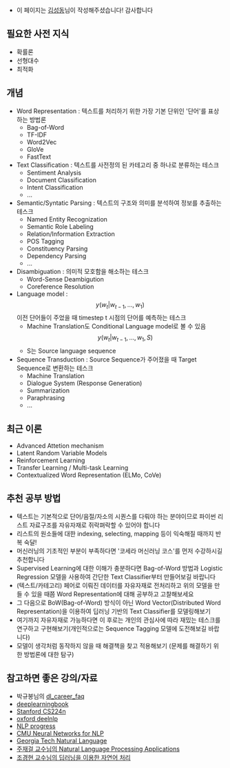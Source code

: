 - 이 페이지는 [김성동](https://github.com/DSKSD)님이 작성해주셨습니다! 감사합니다

## 필요한 사전 지식
- 확률론
- 선형대수
- 최적화

## 개념
- Word Representation : 텍스트를 처리하기 위한 가장 기본 단위인 '단어'를 표상하는 방법론
	- Bag-of-Word
	- TF-IDF
	- Word2Vec
	- GloVe
	- FastText
- Text Classification : 텍스트를 사전정의 된 카테고리 중 하나로 분류하는 테스크
	- Sentiment Analysis
	- Document Classification
	- Intent Classification
	- ...
- Semantic/Syntatic Parsing : 텍스트의 구조와 의미를 분석하여 정보를 추출하는 테스크
	- Named Entity Recognization
	- Semantic Role Labeling
	- Relation/Information Extraction
	- POS Tagging
	- Constituency Parsing 
	- Dependency Parsing
	- ...
- Disambiguation : 의미적 모호함을 해소하는 테스크
	- Word-Sense Deambigution
	- Coreference Resolution
- Language model : $$y(w_t|w_{t-1},...,w_1)$$ 이전 단어들이 주었을 때 timestep t 시점의 단어를 예측하는 테스크
	- Machine Translation도 Conditional Language model로 볼 수 있음 $$y(w_t|w_{t-1},...,w_1,S)$$ 
	- S는 Source language sequence
- Sequence Transduction : Source Sequence가 주어졌을 때 Target Sequence로 변환하는 테스크
	- Machine Translation
	- Dialogue System (Response Generation)
	- Summarization
	- Paraphrasing
	- ...

## 최근 이론
- Advanced Attetion mechanism 
- Latent Random Variable Models
- Reinforcement Learning
- Transfer Learning / Multi-task Learning
- Contextualized Word Representation (ELMo, CoVe)

## 추천 공부 방법
- 텍스트는 기본적으로 단어/음절/자소의 시퀀스를 다뤄야 하는 분야이므로 파이썬 리스트 자료구조를 자유자재로 쥐락펴락할 수 있어야 합니다
- 리스트의 원소들에 대한 indexing, selecting, mapping 등이 익숙해질 때까지 반복 숙달!
- 머신러닝의 기초적인 부분이 부족하다면 '코세라 머신러닝 코스'를 먼저 수강하시길 추천합니다
- Supervised Learning에 대한 이해가 충분하다면 Bag-of-Word 방법과 Logistic Regression 모델을 사용하여 간단한 Text Classifier부터 만들어보길 바랍니다
- (텍스트/카테고리) 페어로 이뤄진 데이터를 자유자재로 전처리하고 위의 모델을 만들 수 있을 때쯤 Word Representation에 대해 공부하고 고찰해보세요
- 그 다음으로 BoW(Bag-of-Word) 방식이 아닌 Word Vector(Distributed Word Representation)을 이용하여 딥러닝 기반의 Text Classifier를 모델링해보기
- 여기까지 자유자재로 가능하다면 이 후로는 개인의 관심사에 따라 재밌는 테스크를 연구하고 구현해보기(개인적으로는 Sequence Tagging 모델에 도전해보길 바랍니다)
- 모델이 생각처럼 동작하지 않을 때 해결책을 찾고 적용해보기 (문제를 해결하기 위한 방법론에 대한 탐구)

## 참고하면 좋은 강의/자료
- 박규봉님의 [dl_career_faq](https://github.com/Kyubyong/dl_career_faq)
- [deeplearningbook](https://www.deeplearningbook.org/)
- [Stanford CS224n](http://web.stanford.edu/class/cs224n/syllabus.html)
- [oxford deelnlp](https://github.com/oxford-cs-deepnlp-2017/lectures)
- [NLP progress](https://github.com/sebastianruder/NLP-progress)
- [CMU Neural Networks for NLP](http://phontron.com/class/nn4nlp2017/schedule.html)
- [Georgia Tech Natural Language](https://github.com/jacobeisenstein/gt-nlp-class)
- [주재걸 교수님의 Natural Language Processing Applications](https://www.youtube.com/watch?v=S0mOsBlJ2TE&list=PLep-kTP3NkcPqughb3SOLiSqza_koBewh)
- [조경현 교수님의 딥러닝을 이용한 자연어 처리](https://www.edwith.org/deepnlp)